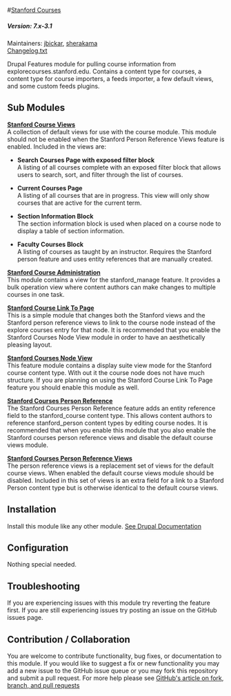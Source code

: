 #[Stanford Courses](https://github.com/SU-SWS/stanford_courses)
##### Version: 7.x-3.1

Maintainers: [jbickar](https://github.com/jbickar), [sherakama](https://github.com/sherakama)   
[Changelog.txt](CHANGELOG.txt)

Drupal Features module for pulling course information from explorecourses.stanford.edu. Contains a content type for courses, a content type for course importers, a feeds importer, a few default views, and some custom feeds plugins.


Sub Modules
---

**[Stanford Course Views](modules/stanford_course_views)**   
A collection of default views for use with the course module. This module should not be enabled when the Stanford Person Reference Views feature is enabled. Included in the views are: 

* **Search Courses Page with exposed filter block**   
A listing of all courses complete with an exposed filter block that allows users to search, sort, and filter through the list of courses.

* **Current Courses Page**   
A listing of all courses that are in progress. This view will only show courses that are active for the current term.

* **Section Information Block**   
The section information block is used when placed on a course node to display a table of section information. 

* **Faculty Courses Block**   
A listing of courses as taught by an instructor. Requires the Stanford person feature and uses entity references that are manually created.

**[Stanford Course Administration](modules/stanford_courses_administration)**   
This module contains a view for the stanford_manage feature. It provides a bulk operation view where content authors can make changes to multiple courses in one task.

**[Stanford Course Link To Page](modules/stanford_courses_link_to_page)**   
This is a simple module that changes both the Stanford views and the Stanford person reference views to link to the course node instead of the explore courses entry for that node. It is recommended that you enable the Stanford Courses Node View module in order to have an aesthetically pleasing layout. 

**[Stanford Courses Node View](modules/stanford_courses_node_display)**   
This feature module contains a display suite view mode for the Stanford course content type. With out it the course node does not have much structure. If you are planning on using the Stanford Course Link To Page feature you should enable this module as well. 

**[Stanford Courses Person Reference](modules/stanford_courses_person_reference)**   
The Stanford Courses Person Reference feature adds an entity reference field to the stanford_course content type. This allows content authors to reference stanford_person content types by editing course nodes. It is recommended that when you enable this module that you also enable the Stanford courses person reference views and disable the default course views module. 

**[Stanford Courses Person Reference Views](modules/stanford_courses_person_reference_views)**   
The person reference views is a replacement set of views for the default course views. When enabled the default course views module should be disabled. Included in this set of views is an extra field for a link to a Stanford Person content type but is otherwise identical to the default course views. 


Installation
---

Install this module like any other module. [See Drupal Documentation](https://drupal.org/documentation/install/modules-themes/modules-7)

Configuration
---

Nothing special needed.

Troubleshooting
---

If you are experiencing issues with this module try reverting the feature first. If you are still experiencing issues try posting an issue on the GitHub issues page.

Contribution / Collaboration
---

You are welcome to contribute functionality, bug fixes, or documentation to this module. If you would like to suggest a fix or new functionality you may add a new issue to the GitHub issue queue or you may fork this repository and submit a pull request. For more help please see [GitHub's article on fork, branch, and pull requests](https://help.github.com/articles/using-pull-requests)
